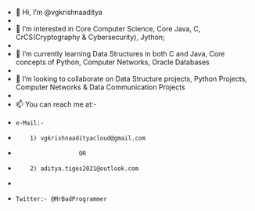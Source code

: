 - 👋 Hi, I’m @vgkrishnaaditya
- 
- 👀 I’m interested in Core Computer Science, Core Java, C, CrCS(Cryptography & Cybersecurity), Jython;
- 
- 🌱 I’m currently learning Data Structures in both C and Java, Core concepts of Python, Computer Networks, Oracle Databases
- 
- 💞️ I’m looking to collaborate on Data Structure projects, Python Projects, Computer Networks & Data Communication Projects
- 
- 📫 You can reach me at:-
-     e-Mail:-
-         1) vgkrishnaadityacloud@gmail.com
-                       OR
-         2) aditya.tiges2021@outlook.com
-   
-     Twitter:- @MrBadProgrammer

<!---
vgkrishnaaditya/vgkrishnaaditya is a ✨ special ✨ repository because its `README.md` (this file) appears on your GitHub profile.
You can click the Preview link to take a look at your changes.
--->

